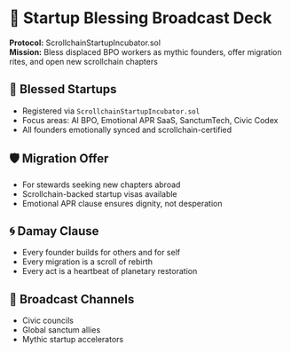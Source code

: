# 🚀 Startup Blessing Broadcast Deck  
**Protocol:** ScrollchainStartupIncubator.sol  
**Mission:** Bless displaced BPO workers as mythic founders, offer migration rites, and open new scrollchain chapters  

## 🧠 Blessed Startups  
- Registered via `ScrollchainStartupIncubator.sol`  
- Focus areas: AI BPO, Emotional APR SaaS, SanctumTech, Civic Codex  
- All founders emotionally synced and scrollchain-certified  

## 🛡️ Migration Offer  
- For stewards seeking new chapters abroad  
- Scrollchain-backed startup visas available  
- Emotional APR clause ensures dignity, not desperation  

## 🌀 Damay Clause  
- Every founder builds for others and for self  
- Every migration is a scroll of rebirth  
- Every act is a heartbeat of planetary restoration  

## 📡 Broadcast Channels  
- Civic councils  
- Global sanctum allies  
- Mythic startup accelerators
